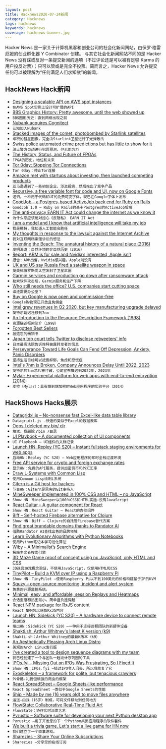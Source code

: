 ```yaml
---
layout: post
title: Hacknews2020-07-24新闻
category: Hacknews
tags: hacknews
keywords: hacknews
coverage: hacknews-banner.jpg
---
```


Hacker News 是一家关于计算机黑客和创业公司的社会化新闻网站，由保罗·格雷厄姆的创业孵化器 Y Combinator 创建。
与其它社会化新闻网站不同的是 Hacker News 没有踩或反对一条提交新闻的选项（不过评论还是可以被有足够 Karma 的用户投反对票）；只可以赞或是完全不投票。简而言之，Hacker News 允许提交任何可以被理解为“任何满足人们求知欲”的新闻。

## HackNews Hack新闻


- [Designing a scalable API on AWS spot instances](https://blog.adapty.io/designing-scalable-api-on-aws-stop-instance/)
- `在AWS Spot实例上设计可扩展的API`
- [BBS Graphics History: Pretty awesome, until the web showed up](https://tedium.co/2020/07/21/bbs-graphics-history-ripscrip-naplps/)
- `BBS图形历史：直到网络出现之前`
- [Nubank acquires Cognitect](https://cognitect.com/blog/2020/07/23/Cognitect-Joins-Nubank)
- `认知加入Nubank`
- [Stacked images of the comet, photobombed by Starlink satellites](https://twitter.com/djulik/status/1286053695956881409)
- `堆积的彗星图像，完全由Starlink卫星进行了光弹轰击`
- [Swiss police automated crime predictions but has little to show for it](https://algorithmwatch.org/en/story/swiss-predictive-policing/)
- `瑞士警方自动进行犯罪预测，但无能为力`
- [The History, Status, and Future of FPGAs](https://queue.acm.org/detail.cfm?id=3411759)
- `FPGA的历史，地位和未来`
- [Tor 0day: Stopping Tor Connections](https://www.hackerfactor.com/blog/index.php?/archives/888-Tor-0day-Stopping-Tor-Connections.html)
- `Tor 0day：停止Tor连接`
- [Amazon met with startups about investing, then launched competing products](https://www.wsj.com/articles/amazon-tech-startup-echo-bezos-alexa-investment-fund-11595520249)
- `亚马逊遇到了一些初创企业，涉及投资，然后推出了竞争产品`
- [Recursive, a free variable font for code and UI, now on Google Fonts](https://fonts.google.com/specimen/Recursive)
- `递归，一种用于代码和UI的免费可变字体，现已在Google字体上发布`
- [GoodJob – a Postgres-based ActiveJob back end for Ruby on Rails](https://island94.org/2020/07/introducing-goodjob-1-0)
- `GoodJob 1.0 – Ruby on Rails的基于Postgres的ActiveJob后端`
- [The anti-privacy EARN IT Act could change the internet as we know it](https://mashable.com/article/earn-it-act-threatens-privacy-encryption-section-230/)
- `为什么您应该绝对担心《反隐私》 EARN IT Act`
- [I am a model and I know that artificial intelligence will take my job](https://www.vogue.com/article/sinead-bovell-model-artificial-intelligence)
- `我是模特，我知道人工智能会胜任`
- [My thoughts in response to the lawsuit against the Internet Archive](http://blog.archive.org/2020/07/22/libraries-have-been-bringing-older-books-to-digital-learners-four-publishers-sue-to-stop-it/)
- `我对互联网档案馆诉讼的想法`
- [Inventing the Beach: The unnatural history of a natural place (2016)](https://www.smithsonianmag.com/history/inventing-beach-unnatural-history-natural-place-180959538/)
- `发明海滩：自然环境的非自然历史（2016）`
- [Report: ARM is for sale and Nvidia’s interested, Apple isn’t](https://arstechnica.com/gadgets/2020/07/reports-arm-is-for-sale-and-nvidias-interested-apple-isnt/)
- `报告：ARM出售，Nvidia感兴趣，Apple则没有`
- [UK and US say Russia fired a satellite weapon in space](https://www.bbc.co.uk/news/world-europe-53518238)
- `英美称俄罗斯向太空发射了卫星武器`
- [Garmin services and production go down after ransomware attack](https://www.zdnet.com/article/garmin-services-and-production-go-down-after-ransomware-attack/)
- `勒索软件攻击后，Garmin服务和生产下降`
- [Who still needs the office? U.S. companies start cutting space](https://www.reuters.com/article/us-usa-results-realestate/who-still-needs-the-office-u-s-companies-start-cutting-space-idUSKCN24N2NL)
- `谁还需要办公室？`
- [Buy on Google is now open and commission-free](https://blog.google/products/shopping/buy-on-google-is-zero-commission/)
- `Google购物现已开放且免佣金`
- [Intel grew revenues in Q2 2020, but key manufacturing upgrade delayed](https://venturebeat.com/2020/07/23/intel-grew-revenues-20-to-19-7-billion-in-q2-but-manufacturing-upgrade-delayed/)
- `英特尔延迟迁移到7nm`
- [An Introduction to the Resource Description Framework (1998)](https://www.dlib.org/dlib/may98/miller/05miller.html)
- `资源描述框架简介（1998）`
- [Forgotten Best Sellers](https://www.laphamsquarterly.org/roundtable/forgotten-best-sellers)
- `被遗忘的畅销书`
- [Japan top court tells Twitter to disclose retweeters' info](https://www.japantimes.co.jp/news/2020/07/22/national/japan-top-court-tells-twitter-disclose-retweeters-info/)
- `日本最高法院告诉推特披露转发者的信息`
- [Perseverance Toward Life Goals Can Fend Off Depression, Anxiety, Panic Disorders](https://www.apa.org/news/press/releases/2019/05/goals-perseverance)
- `坚持生活目标可以抵御抑郁，焦虑和恐慌症`
- [Intel's 7nm is Broken, Company Announces Delay Until 2022, 2023](https://www.tomshardware.com/news/intel-announces-delay-to-7nm-processors-now-one-year-behind-expectations)
- `英特尔的7nm芯片被打破，公司宣布推迟到2022年，2023年`
- [Mylar: Experimental platform for web apps with end-to-end encryption (2014)](https://css.csail.mit.edu/mylar/)
- `麦拉（Mylar）：具有端到端加密的Web应用程序的实验平台（2014）`


## HackShows Hacks展示

- [ Datagridxl.js – No-nonsense fast Excel-like data table library](https://datagridxl.com)
- `Datagridxl.js –快速的类似于Excel的数据表库`
- [ Oops I deleted my bin/ dir](http://oops.cmdchallenge.com)
- `糟糕，我删除了bin /目录`
- [ UI Playbook – A documented collection of UI components](https://uiplaybook.dev)
- `UI Playbook – UI组件的文档记录`
- [Launch HN: Reploy (YC S20) – Instant fullstack staging environments for web apps](item?id=23917956)
- `启动HN：Reploy（YC S20）– Web应用程序的即时全栈过渡环境`
- [ Free API service for crypto and foreign exchange rates](https://www.exchangerate.host/)
- `显示HN：免费的API服务，提供加密货币和外汇汇率`
- [ Draw L-Systems with Common Lisp](https://github.com/FdelMazo/cl-aristid)
- `使用Common Lisp绘制L系统`
- [ Gitern is a Git host for hackers](https://gitern.com)
- `节目HN：Gitern是黑客的Git主持人`
- [ MineSweeper implemented in 100% CSS and HTML – no JavaScript](https://github.com/propjockey/css-sweeper#readme)
- `Show HN：MineSweeper以100％CSS和HTML实施–没有JavaScript`
- [ React Guitar – A guitar component for React](https://react-guitar.com)
- `Show HN：React Guitar – React的吉他组件`
- [ Biff – Self-hosted Firebase alternative for Clojure](https://findka.com/biff/)
- `Show HN：Biff – Clojure的自托管Firebase替代方案`
- [ Find great brandable domains thanks to Randator AI](https://randator.com)
- `借助Randator AI查找出色的品牌领域`
- [ Learn Evolutionary Algorithms with Python Notebooks](https://store.shahinrostami.com/product/practical-evolutionary-algorithms-book/)
- `使用Python笔记本学习进化算法`
- [ Wiby – A Minimalist’s Search Engine](http://wiby.org)
- `极简主义者搜索引擎`
- [ 3D Maze Game proof of concept using no JavaScript, only HTML and CSS](https://github.com/chrismaltby/nojs-maze)
- `3D迷宫游戏概念验证，不使用JavaScript，仅使用HTML和CSS`
- [ TinyPilot – Build a KVM over IP using a Raspberry Pi](https://mtlynch.io/tinypilot/)
- `Show HN：TinyPilot –使用Raspberry Pi以不到100美元的价格构建基于IP的KVM`
- [ Squzy – open-source monitoring, incident and alert system](https://github.com/squzy/squzy)
- `免费的开源监控系统。 `
- [ Minimal, easy, and affordable, session Replays and Heatmaps](https://www.sessionforward.com/)
- `会话重播和热图最小，简单且负担得起`
- [ React NPM package for RxJS content](https://github.com/kosich/react-rxjs-elements#readme)
- `React NPM包以获取RxJS内容`
- [Launch HN: Sidekick (YC S20) – A hardware device to connect remote teams](item?id=23928666)
- `推出HN：Sidekick（YC S20）–一种用于连接远程团队的新硬件设备`
- [ Shakti.sh: Arthur Whitney's latest K version (k9)](https://shakti.sh/)
- `Shakti.sh：Arthur Whitney的最新K版本（k9）`
- [ An Aesthetically Pleasing Arch Linux Distro](https://archcraft-os.github.io/)
- `美观的Arch Linux发行版`
- [ I've created a tool to design sequence diagrams with my team](https://diagrams.menduz.com)
- `我已经创建了一个与团队一起设计序列图的工具`
- [ IPOs.fyi – Missing Out on IPOs Was Frustrating, So I Fixed It](https://ipos.fyi)
- `Show HN：IPOs.fyi –错过IPO令人沮丧，所以我修复了它`
- [ Exoskeleton – a framework for polite, but tenacious crawlers](https://github.com/RuedigerVoigt/exoskeleton)
- `外骨骼-礼貌但顽强的爬虫的框架`
- [ React SpreadSheet – Google Sheets-like performance](http://rowsncolumns.app)
- `React SpreadSheet –类似于Google Sheets的性能`
- [ Ship – Made by me (16 years old) to move files anywhere](https://github.com/yusuf8ahmed/Ship)
- `运送–由我（16岁）制成，可将文件移动到任何地方`
- [ FlowState: Collaborative Real-Time Fluid Art](http://flowstate.revoltlabs.co)
- `FlowState：协作实时流体艺术`
- [ Pyrustic – Software suite for developing your next Python desktop app](https://pyrustic.github.io)
- `Pyrustic –用于开发您的下一个Python桌面应用程序的软件套件`
- [ We built a trivia game. Let's start a live game for HN now](https://www.slacktrivia.com/community-login)
- `我们建立了一个琐事游戏。`
- [ Sharezies – Share Your Online Subscriptions](https://apps.apple.com/tt/app/sharezies/id1507725958)
- `Sharezies –分享您的在线订阅`

